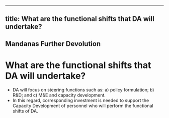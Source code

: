 --- 
 title: What are the functional shifts that DA will undertake?
 ---

## Mandanas Further Devolution

# What are the functional shifts that DA will undertake?


 - DA will focus on steering functions such as: a) policy formulation; b) R&D; and c) M&E and capacity development.
 - In this regard, corresponding investment is needed to support the Capacity Development of personnel who will perform the functional shifts of DA.
